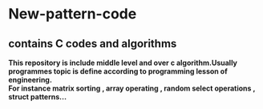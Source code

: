 # New-pattern-code
<h2>contains C codes and algorithms</h2>

<b>This repository is include middle level and over c algorithm.Usually programmes topic is define according to programming lesson of engineering.</b>
<br>
<b>For instance matrix sorting , array operating , random select operations , struct patterns...</b>

